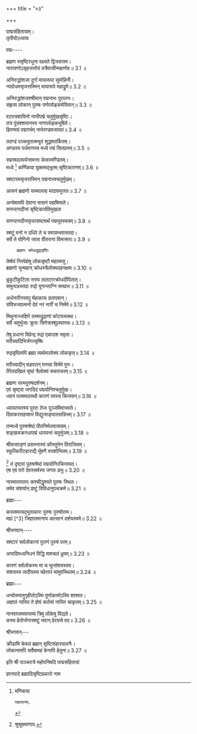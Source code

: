 +++
title = "०३"

+++

पाद्मसंहितायाम्।  
तृतीयोऽध्यायः

पद्मः----

ब्रह्मण स्सृष्टिरधुना वक्ष्यते द्विजसत्तम।  
नारायणोऽसृहजत्तोयं तत्रैवासीन्महार्णवः॥ 3.1 ॥

अनिरुद्धांशजा दुर्गा मायारूपा सुमोहिनी।  
न्यग्रोधमसृजत्तस्मिन् मायारूपे महाद्रुमे॥ 3.2 ॥

अनिरुद्धांशजश्श्रीमान् पद्मनाभः पुरातनः।  
संहृत्य लोकान् पुरुषः पर्णपर्यङ्कमेयिवान्॥ 3.3 ॥

वटपत्रशायिनो नाभीपद्मे चतुर्मुखसृष्टिः।  
तत्र पुंसश्शयानस्य नागपर्यङ्कभूषिते।  
हिरण्मयं पद्मगर्भम् नाभेरण्डमजायत॥ 3.4 ॥

तदण्डं पञ्चभूतात्मभूतं शुद्धमतर्कितम्।  
अण्डस्य पर्धमानस्य मध्ये पद्मं सितप्रभम्॥ 3.5 ॥

सहस्रदलपर्यन्तमन्तः केसरमण्‍डितम्।  
मध्ये [^1] कर्णिकया युक्तमद्भुतम् सृष्टिकारणम्॥ 3.6 ॥

स्रष्टारमसृजत्तस्मिन् पद्मनाभश्चतुर्मुखम्।  

[^1]: मणिकया


        पद्मासनम्.

आसनं ब्रह्मणो यस्मात्पद्म मादावभूत्ततः॥ 3.7 ॥

अन्येषामपि देवाना मासनं पद्ममिष्यते।  
        सनन्दनादीनां सृष्टिकार्यविमुखता

सनन्दनादीनसृजत्सष्ट्यर्थं पद्मभूस्स्वयम्॥ 3.8 ॥

स्रष्टुं मनो न दधिरे ते च स्वायम्भवास्तदा।  
सर्वे ते योगिनो जाता वीतरागा विमत्सराः॥ 3.9 ॥

        ब्रह्मणः क्रोधाद्रुद्रसृष्टिः

तेष्वेवं निरपेक्षेषु लोकसृष्टौ महात्मसु।  
ब्रह्मणो भून्महान् क्रोधस्त्रैलोक्यदहनक्षमः॥ 3.10 ॥

भ्रुकुटीकुटिला त्तस्य ललाटात्क्रोधदीपितात्।  
समुत्पन्नस्तदा रुद्रो युगान्ताग्नि समप्रभः॥ 3.11 ॥

अर्धनारीनरवपु र्महाकायः प्रतापवान्।  
संविभज्यात्मनो देवं नरं नारीं च निर्ममे॥ 3.12 ॥

मिथुनाज्जज्ञिरे तस्माद्रुद्राणां कोटयस्तथा।  
सर्वे चतुर्भुजाः क्रूराः त्रिणेत्राश्शूलपाणयः॥ 3.13 ॥

तेषु प्रधाना विप्रेन्द्र रुद्रा एकादश स्मृताः।  
मरीच्यादिभिर्जगत्सृष्षिः

रुद्रसृष्ठिमपि ब्रह्मा व्यर्थमालोक्य लोककृत्॥ 3.14 ॥

मरीच्यादीन् षडपरान् मनसा विर्ममे पुनः।  
तैरेतदखिलं सृष्ठं त्रैलोक्यं सचराचरम्॥ 3.15 ॥

ब्रह्मणः परमपुरुषदर्शनम्।  
एवं सृष्ट्वा जगदिदं पद्मयोनिश्चतुर्मुखः।  
ध्यानं परममातस्थौ कारणं स्वस्य चिन्तयन्॥ 3.16 ॥

ध्यायतस्तस्य पुरतः तेजः पुञ्जमिवाभवते।  
दिवाकरसहस्राभं विद्युत्सङ्घातसन्निभम्॥ 3.17 ॥

तन्मध्ये पुरुषश्रेष्ठं पीतनिर्मलवाससम्।  
शङ्खचक्रगधापद्मं धारयन्तं चतुर्भुजम्॥ 3.18 ॥

श्रीवत्साङ्णं प्रसस्नास्यं कौस्तुभेन विराजितम्।  
स्फुत्किरीटहाराद्यै र्भूषणै रुपशोभितम्॥ 3.19 ॥

[^2] तं दृष्ट्वा पुरुषश्रेष्ठं पद्मयोनिरचिन्तयत्।  
एष एव परो देवस्सर्वस्य जगतः प्रभुः॥ 3.20 ॥


[^2]: श्रुश्रूषमाणाय.


नास्मात्परतरः कश्चीद्धृश्यते पुरुषः स्थितः।  
तमेव संशर्यान् प्रष्टुं विविधानुपचक्रमे॥ 3.21 ॥

ब्रह्माः---

कस्त्वमत्यद्भुताकारः पुरुषः पुरुषोत्तम।  
मह्यं [^3] जिज्ञातमानाय आत्सानं दर्शयस्वमे॥ 3.22 ॥

श्रीभगवान्----

स्रष्टारं सर्वलोकानां पुराणं पुरुषं परम्॥

अनादिमध्यनिधनं विद्धि मामचलं ध्रुवम्॥ 3.23 ॥

कारणं सर्वलोकस्य मा च भूत्संशयस्तव।  
संशयस्य त्वदीयस्य च्छेत्तारं मामुपस्थितम्॥ 3.24 ॥

ब्रह्माः---

धन्योस्म्यनुगृहीतोऽस्मि पूर्णाकामोऽस्मि शाश्वत।  
अज्ञातं नास्ति ते ज्ञेयं कर्तव्यं नास्ति चाकृतम्॥ 3.25 ॥

नानवाप्तमवाप्तव्यं त्रिषु लोकेषु विद्यते।  
कस्य हेतोर्जगत्स्रष्टुं भवान् प्रेरयसे वद॥ 3.26 ॥

श्रीभगवन्---

क्रीडामि केवलं ब्रह्मन् सृष्टिसंहारपालनैः।  
लोकानामपि सर्वेषामहं केनापि हेतुना॥ 3.27 ॥

इति श्री पाञ्चरात्रे महोपनिषदि पाद्मसंहितायां

ज्ञानपादे ब्रह्मादिसृष्टिप्रकारो नाम
